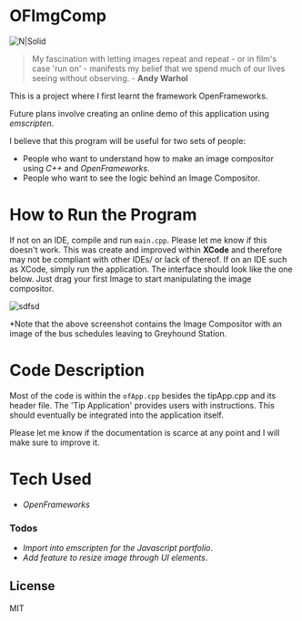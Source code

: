 # OFImgComp

![N|Solid](https://d28htnjz2elwuj.cloudfront.net/wp-content/uploads/2013/11/San_Jose_State_University_logo.png)

>My fascination with letting images repeat and repeat - or in film's case 'run on' - manifests my belief that we spend much of our lives seeing without observing.  - **Andy Warhol**

This is a project where I first learnt the framework OpenFrameworks. 

Future plans involve creating an online demo of this application using *emscripten*.

I believe that this program will be useful for two sets of people: 

  - People who want to understand how to make an image compositor using *C++* and *OpenFrameworks*. 
  - People who want to see the logic behind an Image Compositor. 
  
# How to Run the Program 

If not on an IDE, compile and run `main.cpp`. Please let me know if this doesn't work. This was create and improved within **XCode** and therefore may not be compliant with other IDEs/ or lack of thereof. If on an IDE such as XCode, simply run the application. The interface should look like the one below. Just drag your first Image to start manipulating the image compositor. 

![sdfsd](https://i.imgur.com/nto6esD.png)

*Note that the above screenshot contains the Image Compositor with an image of the bus schedules leaving to Greyhound Station. 

# Code Description

Most of the code is within the `ofApp.cpp` besides the tipApp.cpp and its header file. The 'Tip Application' provides users with instructions. This should eventually be integrated into the application itself. 

Please let me know if the documentation is scarce at any point and I will make sure to improve it. 

# Tech Used
- *OpenFrameworks*
 
### Todos

- *Import into emscripten for the Javascript portfolio*.
- *Add feature to resize image through UI elements*.

License
----

MIT
